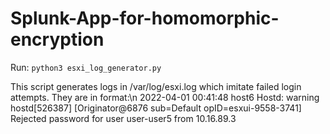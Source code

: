 # Splunk-App-for-homomorphic-encryption
Run:
```python3 esxi_log_generator.py```

This script generates logs in /var/log/esxi.log which imitate failed login attempts. They are in format:\n
2022-04-01 00:41:48 host6 Hostd: warning hostd[526387] [Originator@6876 sub=Default opID=esxui-9558-3741] Rejected password for user user-user5 from 10.16.89.3

